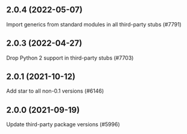 ## 2.0.4 (2022-05-07)

Import generics from standard modules in all third-party stubs (#7791)

## 2.0.3 (2022-04-27)

Drop Python 2 support in third-party stubs (#7703)

## 2.0.1 (2021-10-12)

Add star to all non-0.1 versions (#6146)

## 2.0.0 (2021-09-19)

Update third-party package versions (#5996)

